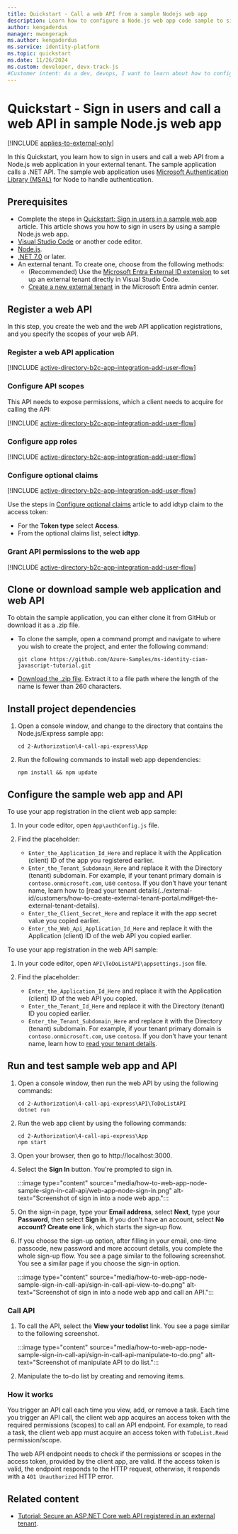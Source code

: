 ```yaml
---
title: Quickstart - Call a web API from a sample Nodejs web app
description: Learn how to configure a Node.js web app code sample to sign in users and call an API in an external tenant.
author: kengaderdus
manager: mwongerapk
ms.author: kengaderdus
ms.service: identity-platform
ms.topic: quickstart
ms.date: 11/26/2024
ms.custom: developer, devx-track-js
#Customer intent: As a dev, devops, I want to learn about how to configure a Nodejs code sample web app to sign in and sign out users with my external tenant.
---
```


# Quickstart - Sign in users and call a web API in sample Node.js web app

[!INCLUDE [applies-to-external-only](../external-id/includes/applies-to-external-only.md)]

In this Quickstart, you learn how to sign in users and call a web API from a Node.js web application in your external tenant. The sample application calls a .NET API. The sample web application uses [Microsoft Authentication Library (MSAL)](https://github.com/AzureAD/microsoft-authentication-library-for-js/tree/dev/lib/msal-node) for Node to handle authentication.

## Prerequisites

- Complete the steps in [Quickstart: Sign in users in a sample web app](quickstart-web-app-sign-in.md?pivots=external&tabs=node-external) article. This article shows you how to sign in users by using a sample Node.js web app. 
- [Visual Studio Code](https://code.visualstudio.com/download) or another code editor.
- [Node.js](https://nodejs.org).
- [.NET 7.0](https://dotnet.microsoft.com/learn/dotnet/hello-world-tutorial/install) or later.
- An external tenant. To create one, choose from the following methods:
  - (Recommended) Use the [Microsoft Entra External ID extension](https://aka.ms/ciamvscode/samples/marketplace) to set up an external tenant directly in Visual Studio Code.
  - [Create a new external tenant](../external-id/customers/how-to-create-external-tenant-portal.md) in the Microsoft Entra admin center.

## Register a web API

In this step, you create the web and the web API application registrations, and you specify the scopes of your web API.

### Register a web API application

[!INCLUDE [active-directory-b2c-app-integration-add-user-flow](../external-id/customers/includes/register-app/register-api-app.md)]

### Configure API scopes

This API needs to expose permissions, which a client needs to acquire for calling the API:

[!INCLUDE [active-directory-b2c-app-integration-add-user-flow](../external-id/customers/includes/register-app/add-api-scopes.md)]

### Configure app roles

[!INCLUDE [active-directory-b2c-app-integration-add-user-flow](../external-id/customers/includes/register-app/add-app-role.md)]

### Configure optional claims

[!INCLUDE [active-directory-b2c-app-integration-add-user-flow](../external-id/customers/includes/register-app/add-optional-claims-access.md)]

Use the steps in [Configure optional claims](optional-claims.md?tabs=appui) article to add idtyp claim to the access token:

- For the **Token type** select **Access**.
- From the optional claims list, select **idtyp**.  

### Grant API permissions to the web app

[!INCLUDE [active-directory-b2c-app-integration-add-user-flow](../external-id/customers/includes/register-app/grant-api-permission-call-api.md)]

##  Clone or download sample web application and web API

To obtain the sample application, you can either clone it from GitHub or download it as a .zip file.

- To clone the sample, open a command prompt and navigate to where you wish to create the project, and enter the following command:

    ```console
    git clone https://github.com/Azure-Samples/ms-identity-ciam-javascript-tutorial.git
    ```

- [Download the .zip file](https://github.com/Azure-Samples/ms-identity-ciam-javascript-tutorial/archive/refs/heads/main.zip). Extract it to a file path where the length of the name is fewer than 260 characters. 

##  Install project dependencies 

1. Open a console window, and change to the directory that contains the Node.js/Express sample app:

    ```console
    cd 2-Authorization\4-call-api-express\App
    ```
1. Run the following commands to install web app dependencies:

    ```console
    npm install && npm update
    ```

## Configure the sample web app and API

To use your app registration in the client web app sample:

1. In your code editor, open `App\authConfig.js` file.

1. Find the placeholder:

    - `Enter_the_Application_Id_Here` and replace it with the Application (client) ID of the app you registered earlier.
    - `Enter_the_Tenant_Subdomain_Here` and replace it with the Directory (tenant) subdomain. For example, if your tenant primary domain is `contoso.onmicrosoft.com`, use `contoso`. If you don't have your tenant name, learn how to [read your tenant details(../external-id/customers/how-to-create-external-tenant-portal.md#get-the-external-tenant-details).
    - `Enter_the_Client_Secret_Here` and replace it with the app secret value you copied earlier.
    - `Enter_the_Web_Api_Application_Id_Here` and replace it with the Application (client) ID of the web API you copied earlier.

To use your app registration in the web API sample: 

1. In your code editor, open `API\ToDoListAPI\appsettings.json` file.

1. Find the placeholder:
    
    - `Enter_the_Application_Id_Here` and replace it with the Application (client) ID of the web API you copied. 
    - `Enter_the_Tenant_Id_Here` and replace it with the Directory (tenant) ID you copied earlier.
    - `Enter_the_Tenant_Subdomain_Here` and replace it with the Directory (tenant) subdomain. For example, if your tenant primary domain is `contoso.onmicrosoft.com`, use `contoso`. If you don't have your tenant name, learn how to [read your tenant details](../external-id/customers/how-to-create-external-tenant-portal.md#get-the-external-tenant-details).


##  Run and test sample web app and API 

1. Open a console window, then run the web API by using the following commands:

    ```console
    cd 2-Authorization\4-call-api-express\API\ToDoListAPI
    dotnet run
    ``` 

1. Run the web app client by using the following commands:

    ```console
    cd 2-Authorization\4-call-api-express\App
    npm start
    ```

1. Open your browser, then go to http://localhost:3000. 

1. Select the **Sign In** button. You're prompted to sign in.

    :::image type="content" source="media/how-to-web-app-node-sample-sign-in-call-api/web-app-node-sign-in.png" alt-text="Screenshot of sign in into a node web app.":::

1. On the sign-in page, type your **Email address**, select **Next**, type your **Password**, then select **Sign in**. If you don't have an account, select **No account? Create one** link, which starts the sign-up flow.

1. If you choose the sign-up option, after filling in your email, one-time passcode, new password and more account details, you complete the whole sign-up flow. You see a page similar to the following screenshot. You see a similar page if you choose the sign-in option.

    :::image type="content" source="media/how-to-web-app-node-sample-sign-in-call-api/sign-in-call-api-view-to-do.png" alt-text="Screenshot of sign in into a node web app and call an API.":::

### Call API

1. To call the API, select the **View your todolist** link. You see a page similar to the following screenshot.
    
    :::image type="content" source="media/how-to-web-app-node-sample-sign-in-call-api/sign-in-call-api-manipulate-to-do.png" alt-text="Screenshot of manipulate API to do list.":::

1. Manipulate the to-do list by creating and removing items.

### How it works

You trigger an API call each time you view, add, or remove a task. Each time you trigger an API call, the client web app acquires an access token with the required permissions (scopes) to call an API endpoint. For example, to read a task, the client web app must acquire an access token with `ToDoList.Read` permission/scope.

The web API endpoint needs to check if the permissions or scopes in the access token, provided by the client app, are valid. If the access token is valid, the endpoint responds to the HTTP request, otherwise, it responds with a `401 Unauthorized` HTTP error. 

## Related content

- [Tutorial: Secure an ASP.NET Core web API registered in an external tenant](../external-id/customers/tutorial-protect-web-api-dotnet-core-build-app.md).